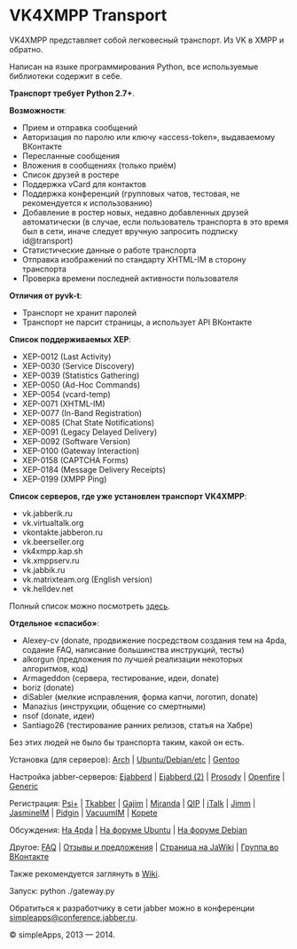 VK4XMPP Transport
======

VK4XMPP представляет собой легковесный транспорт. Из VK в XMPP и обратно.

Написан на языке программирования Python, все используемые библиотеки содержит в себе.

**Транспорт требует Python 2.7+**.


**Возможности**:
* Прием и отправка сообщений
* Авторизация по паролю или ключу «access-token», выдаваемому ВКонтакте
* Пересланные сообщения
* Вложения в сообщениях (только приём)
* Список друзей в ростере
* Поддержка vCard для контактов
* Поддержка конференций (групповых чатов, тестовая, не рекомендуется к использованию)
* Добавление в ростер новых, недавно добавленных друзей автоматически (в случае, если пользователь транспорта в это время был в сети, иначе следует вручную запросить подписку id@transport)
* Статистические данные о работе транспорта
* Отправка изображений по стандарту XHTML-IM в сторону транспорта
* Проверка времени последней активности пользователя

**Отличия от pyvk-t**:
* Транспорт не хранит паролей
* Транспорт не парсит страницы, а использует API ВКонтакте

**Список поддерживаемых XEP**:
* XEP-0012 (Last Activity)
* XEP-0030 (Service Discovery)
* XEP-0039 (Statistics Gathering)
* XEP-0050 (Ad-Hoc Commands)
* XEP-0054 (vcard-temp)
* XEP-0071 (XHTML-IM)
* XEP-0077 (In-Band Registration)
* XEP-0085 (Chat State Notifications)
* XEP-0091 (Legacy Delayed Delivery)
* XEP-0092 (Software Version)
* XEP-0100 (Gateway Interaction)
* XEP-0158 (CAPTCHA Forms)
* XEP-0184 (Message Delivery Receipts)
* XEP-0199 (XMPP Ping)

**Список серверов, где уже установлен транспорт VK4XMPP**:
* vk.jabberik.ru
* vk.virtualtalk.org
* vkontakte.jabberon.ru
* vk.beerseller.org
* vk4xmpp.kap.sh
* vk.xmppserv.ru
* vk.jabbik.ru
* vk.matrixteam.org (English version)
* vk.helldev.net

Полный список можно посмотреть [здесь](http://xmppserv.ru/xmpp-monitor).


**Отдельное «спасибо»**:
* Alexey-cv (donate, продвижение посредством создания тем на 4pda, содание FAQ, написание большинства инструкций, тесты)
* alkorgun (предложения по лучшей реализации некоторых алгоритмов, код)
* Armageddon (сервера, тестирование, идеи, donate)
* boriz (donate)
* diSabler (мелкие исправления, форма капчи, логотип, donate)
* Manazius (инструкции, общение со смертными)
* nsof (donate, идеи)
* Santiago26 (тестирование ранних релизов, статья на Хабре)

Без этих людей не было бы транспорта таким, какой он есть.


Установка (для серверов): [Arch](https://github.com/mrDoctorWho/vk4xmpp/wiki/Установка-на-ArchLinux-с-Prosody) | [Ubuntu/Debian/etc](https://github.com/mrDoctorWho/vk4xmpp/wiki/Установка-(только-для-серверов)) | [Gentoo](http://blog.stv-fian.ru/?p=375)


Настройка jabber-серверов: [Ejabberd](https://github.com/mrDoctorWho/vk4xmpp/wiki/Установка-(только-для-серверов)) | [Ejabberd (2)](http://nixman.info/?p=2315) | [Prosody](https://github.com/mrDoctorWho/vk4xmpp/wiki/Установка-VK4XMPP-на-Prosody) | [Openfire](http://ky0uraku.livejournal.com/79921.html) | [Generic](http://dsy.name/?q=vk4xmpp)

Регистрация: [Psi+](http://is.gd/ujPeZ8) | [Tkabber](http://dsy.name/?q=vk4xmpp) | [Gajim](http://xmppserv.ru/gajim/) | [Miranda](http://is.gd/q8ZfFP) | [QIP](http://is.gd/eLAt27) | [jTalk](http://is.gd/XkkdIl) | [Jimm](http://xmppserv.ru/jimm/) | [JasmineIM](http://xmppserv.ru/jasmine/) | [Pidgin](http://xmppserv.ru/pidgin/) | [VacuumIM](http://xmppserv.ru/vacuum/) | [Kopete](http://xmppserv.ru/kopete/)

Обсуждения: [На 4pda](http://is.gd/t10ZIc) | [На форуме Ubuntu](http://forum.ubuntu.ru/index.php?topic=230041) | [На форуме Debian](http://debianforum.ru/index.php?topic=6037)

Другое: [FAQ](http://is.gd/zgOMp9) | [Отзывы и предложения](http://vk4xmpp.userecho.com) | [Страница на JaWiki](http://jawiki.ru/Vk4xmpp) | [Группа во ВКонтакте](https://vk.com/vk4xmpp)

Также рекомендуется заглянуть в [Wiki](https://github.com/mrDoctorWho/vk4xmpp/wiki/).

Запуск:
python ./gateway.py

Обратиться к разработчику в сети jabber можно в конференции [simpleapps@conference.jabber.ru](xmpp:simpleapps@conference.jabber.ru?join).



© simpleApps, 2013 — 2014.
